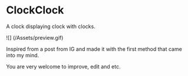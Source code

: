 # ClockClock
A clock displaying clock with clocks. 

![] (/Assets/preview.gif)

Inspired from a post from IG and made it with the first method that came into my mind.

You are very welcome to improve, edit and etc. 
